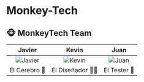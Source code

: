 # Monkey-Tech
## 🐵 MonkeyTech Team

| Javier | Kevin | Juan |
|:-----:|:------:|:----:|
| ![Javier](https://img.freepik.com/premium-photo/3d-monkey-with-human-body-looking-serious-wearing-suit-with-dramatic-studio-background_741910-24693.jpg) | ![Kevin](https://img.freepik.com/premium-photo/monkey-wearing-suit-tie-is-sitting-table_68339-677.jpg?w=360) | ![Juan](https://img.freepik.com/premium-photo/monkey-wearing-suit-studio_1336671-78624.jpg) |
| El Cerebro 🧠 | El Diseñador 👨‍💻 | El Tester 🧪 |
